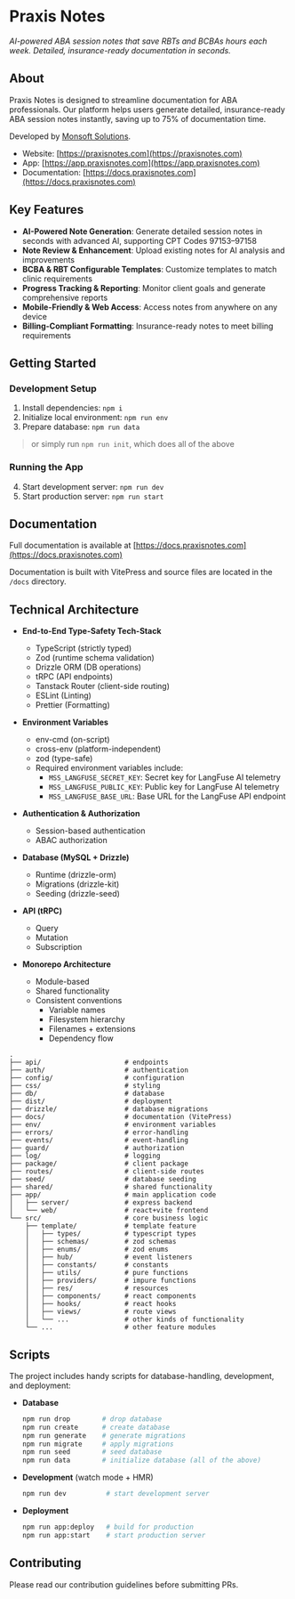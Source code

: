# Praxis Notes

_AI-powered ABA session notes that save RBTs and BCBAs hours each week. Detailed, insurance-ready documentation in seconds._

## About

Praxis Notes is designed to streamline documentation for ABA professionals. Our platform helps users generate detailed, insurance-ready ABA session notes instantly, saving up to 75% of documentation time.

Developed by [Monsoft Solutions](https://www.monsoftsolutions.com).

-   Website: [https://praxisnotes.com](https://praxisnotes.com)
-   App: [https://app.praxisnotes.com](https://app.praxisnotes.com)
-   Documentation: [https://docs.praxisnotes.com](https://docs.praxisnotes.com)

## Key Features

-   **AI-Powered Note Generation**: Generate detailed session notes in seconds with advanced AI, supporting CPT Codes 97153–97158
-   **Note Review & Enhancement**: Upload existing notes for AI analysis and improvements
-   **BCBA & RBT Configurable Templates**: Customize templates to match clinic requirements
-   **Progress Tracking & Reporting**: Monitor client goals and generate comprehensive reports
-   **Mobile-Friendly & Web Access**: Access notes from anywhere on any device
-   **Billing-Compliant Formatting**: Insurance-ready notes to meet billing requirements

## Getting Started

### Development Setup

1. Install dependencies: `npm i`
2. Initialize local environment: `npm run env`
3. Prepare database: `npm run data`

> or simply run `npm run init`, which does all of the above

### Running the App

4. Start development server: `npm run dev`
5. Start production server: `npm run start`

## Documentation

Full documentation is available at [https://docs.praxisnotes.com](https://docs.praxisnotes.com)

Documentation is built with VitePress and source files are located in the `/docs` directory.

## Technical Architecture

-   **End-to-End Type-Safety Tech-Stack**

    -   TypeScript (strictly typed)
    -   Zod (runtime schema validation)
    -   Drizzle ORM (DB operations)
    -   tRPC (API endpoints)
    -   Tanstack Router (client-side routing)
    -   ESLint (Linting)
    -   Prettier (Formatting)

-   **Environment Variables**

    -   env-cmd (on-script)
    -   cross-env (platform-independent)
    -   zod (type-safe)
    -   Required environment variables include:
        -   `MSS_LANGFUSE_SECRET_KEY`: Secret key for LangFuse AI telemetry
        -   `MSS_LANGFUSE_PUBLIC_KEY`: Public key for LangFuse AI telemetry
        -   `MSS_LANGFUSE_BASE_URL`: Base URL for the LangFuse API endpoint

-   **Authentication & Authorization**

    -   Session-based authentication
    -   ABAC authorization

-   **Database (MySQL + Drizzle)**

    -   Runtime (drizzle-orm)
    -   Migrations (drizzle-kit)
    -   Seeding (drizzle-seed)

-   **API (tRPC)**

    -   Query
    -   Mutation
    -   Subscription

-   **Monorepo Architecture**
    -   Module-based
    -   Shared functionality
    -   Consistent conventions
        -   Variable names
        -   Filesystem hierarchy
        -   Filenames + extensions
        -   Dependency flow

```
.
├── api/                     # endpoints
├── auth/                    # authentication
├── config/                  # configuration
├── css/                     # styling
├── db/                      # database
├── dist/                    # deployment
├── drizzle/                 # database migrations
├── docs/                    # documentation (VitePress)
├── env/                     # environment variables
├── errors/                  # error-handling
├── events/                  # event-handling
├── guard/                   # authorization
├── log/                     # logging
├── package/                 # client package
├── routes/                  # client-side routes
├── seed/                    # database seeding
├── shared/                  # shared functionality
├── app/                     # main application code
│   ├── server/              # express backend
│   └── web/                 # react+vite frontend
└── src/                     # core business logic
    ├── template/            # template feature
    │   ├── types/           # typescript types
    │   ├── schemas/         # zod schemas
    │   ├── enums/           # zod enums
    │   ├── hub/             # event listeners
    │   ├── constants/       # constants
    │   ├── utils/           # pure functions
    │   ├── providers/       # impure functions
    │   ├── res/             # resources
    │   ├── components/      # react components
    │   ├── hooks/           # react hooks
    │   ├── views/           # route views
    │   └── ...              # other kinds of functionality
    └── ...                  # other feature modules
```

## Scripts

The project includes handy scripts for database-handling, development, and deployment:

-   **Database**

    ```bash
    npm run drop        # drop database
    npm run create      # create database
    npm run generate    # generate migrations
    npm run migrate     # apply migrations
    npm run seed        # seed database
    npm run data        # initialize database (all of the above)
    ```

-   **Development** (watch mode + HMR)

    ```bash
    npm run dev          # start development server
    ```

-   **Deployment**

    ```bash
    npm run app:deploy   # build for production
    npm run app:start    # start production server
    ```

## Contributing

Please read our contribution guidelines before submitting PRs.

